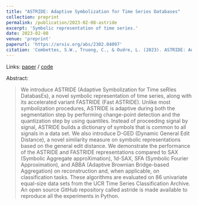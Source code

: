 ```yaml
---
title: "ASTRIDE: Adaptive Symbolization for Time Series Databases"
collection: preprint
permalink: /publication/2023-02-08-astride
excerpt: 'Symbolic representation of time series.'
date: 2023-02-08
venue: 'preprint'
paperurl: 'https://arxiv.org/abs/2302.04097'
citation: 'Combettes, S.W., Truong, C., & Oudre, L. (2023). ASTRIDE: Adaptive Symbolization for Time Series Databases. ArXiv, abs/2302.04097.'
---
```


Links: [paper](https://arxiv.org/pdf/2302.04097.pdf) / [code](https://github.com/sylvaincom/astride)

Abstract:
>We introduce ASTRIDE (Adaptive Symbolization for Time seRIes DatabasEs), a novel symbolic representation of time series, along with its accelerated variant FASTRIDE (Fast ASTRIDE). Unlike most symbolization procedures, ASTRIDE is adaptive during both the segmentation step by performing change-point detection and the quantization step by using quantiles. Instead of proceeding signal by signal, ASTRIDE builds a dictionary of symbols that is common to all signals in a data set. We also introduce D-GED (Dynamic General Edit Distance), a novel similarity measure on symbolic representations based on the general edit distance. We demonstrate the performance of the ASTRIDE and FASTRIDE representations compared to SAX (Symbolic Aggregate approXimation), 1d-SAX, SFA (Symbolic Fourier Approximation), and ABBA (Adaptive Brownian Bridge-based Aggregation) on reconstruction and, when applicable, on classification tasks. These algorithms are evaluated on 86 univariate equal-size data sets from the UCR Time Series Classification Archive. An open source GitHub repository called astride is made available to reproduce all the experiments in Python.